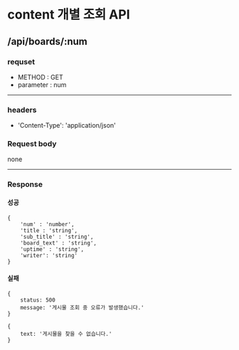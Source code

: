 # content 개별 조회 API

## /api/boards/:num

### requset

- METHOD : GET
- parameter : num

---

### headers

- 'Content-Type': 'application/json'

### Request body

none

---

### Response

#### 성공

```
{
    'num' : 'number',
    'title : 'string',
    'sub_title' : 'string',
    'board_text' : 'string',
    'uptime' : 'string',
    'writer': 'string'
}
```

#### 실패

```
{
    status: 500
    message: '게시물 조회 중 오류가 발생했습니다.'
}
```

```
{
    text: '게시물을 찾을 수 없습니다.'
}
```
